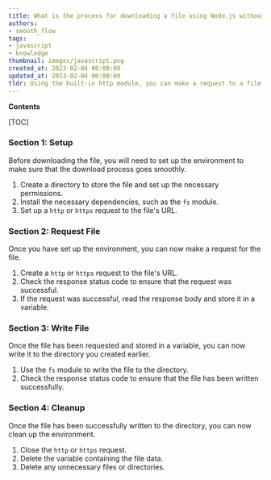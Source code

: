 ```yaml
---
title: What is the process for downloading a file using Node.js without external libraries?
authors:
- smooth_flow
tags:
- javascript
- knowledge
thumbnail: images/javascript.png
created_at: 2023-02-04 00:00:00
updated_at: 2023-02-04 00:00:00
tldr: Using the built-in http module, you can make a request to a file URL and pipe the response directly to a file stream.
---
```


**Contents**

[TOC]

### Section 1: Setup

Before downloading the file, you will need to set up the environment to make sure that the download process goes smoothly. 

1. Create a directory to store the file and set up the necessary permissions. 
2. Install the necessary dependencies, such as the `fs` module.
3. Set up a `http` or `https` request to the file's URL.

### Section 2: Request File

Once you have set up the environment, you can now make a request for the file.

1. Create a `http` or `https` request to the file's URL.
2. Check the response status code to ensure that the request was successful.
3. If the request was successful, read the response body and store it in a variable.

### Section 3: Write File

Once the file has been requested and stored in a variable, you can now write it to the directory you created earlier.

1. Use the `fs` module to write the file to the directory.
2. Check the response status code to ensure that the file has been written successfully.

### Section 4: Cleanup

Once the file has been successfully written to the directory, you can now clean up the environment.

1. Close the `http` or `https` request.
2. Delete the variable containing the file data.
3. Delete any unnecessary files or directories.
